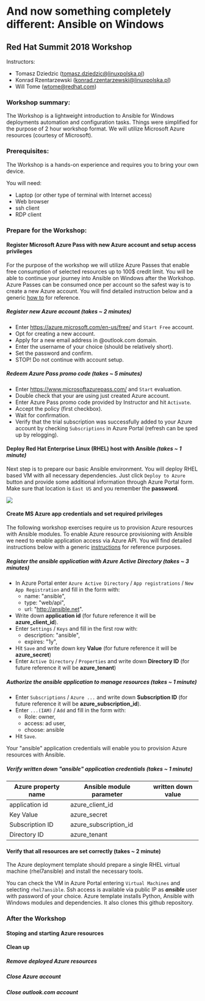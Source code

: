 # And now something completely different: Ansible on Windows
## Red Hat Summit 2018 Workshop
Instructors:
* Tomasz Dziedzic (tomasz.dziedzic@linuxpolska.pl)
* Konrad Rzentarzewski (konrad.rzentarzewski@linuxpolska.pl)
* Will Tome (wtome@redhat.com)

### Workshop summary:
The Workshop is a lightweight introduction to Ansible for Windows deployments automation and configuration tasks. Things were simplified for the purpose of 2 hour workshop format. We will utilize Microsoft Azure resources (courtesy of Microsoft).

### Prerequisites:
The Workshop is a hands-on experience and requires you to bring your own device.

You will need:
* Laptop (or other type of terminal with Internet access)
* Web browser
* ssh client
* RDP client

### Prepare for the Workshop:
#### Register Microsoft Azure Pass with new Azure account and setup access privileges
For the purpose of the workshop we will utilize Azure Passes that enable free consumption of selected resources up to 100$ credit limit. You will be able to continue your journey into Ansible on Windows after the Workshop. Azure Passes can be consumed once per account so the safest way is to create a new Azure account.
You will find detailed instruction below and a generic <a href="https://www.microsoftazurepass.com/Home/HowTo">how to</a> for reference.

##### Register new Azure account _(takes ~ 2 minutes)_
* Enter https://azure.microsoft.com/en-us/free/ and `Start Free` account.
* Opt for creating a new account.
* Apply for a new email address in @outlook.com domain.
* Enter the username of your choice (should be relatively short).
* Set the password and confirm.
* STOP! Do not continue with account setup.

##### Redeem Azure Pass promo code _(takes ~ 5 minutes)_
* Enter https://www.microsoftazurepass.com/ and `Start` evaluation.
* Double check that your are using just created Azure account.
* Enter Azure Pass promo code provided by Instructor and hit `Activate`.
* Accept the policy (first checkbox).
* Wait for confirmation.
* Verify that the trial subscription was successfully added to your Azure account by checking `Subscriptions` in Azure Portal (refresh can be sped up by relogging).

#### Deploy Red Hat Enterprise Linux (RHEL) host with Ansible _(takes ~ 1 minute)_
Next step is to prepare our basic Ansible environment. You will deploy RHEL based VM with all necessary dependencies.
Just click `Deploy to Azure` button and provide some additional information through Azure Portal form. Make sure that location is `East US` and you remember the **password**.

<a href="https://portal.azure.com/#create/Microsoft.Template/uri/https%3A%2F%2Fraw.githubusercontent.com%2Flinuxpolska%2Frhsummit18-ansible-windows%2Fmaster%2Fazuredeploy.json"><img src="http://azuredeploy.net/deploybutton.png"/></a>

#### Create MS Azure app credentials and set required privileges
The following workshop exercises require us to provision Azure resources with Ansible modules.
To enable Azure resource provisioning with Ansible we need to enable application access via Azure API.
You will find detailed instructions below with a generic <a href="https://docs.microsoft.com/en-us/azure/azure-resource-manager/resource-group-create-service-principal-portal">instructions</a> for reference purposes.

##### Register the ansible application with Azure Active Directory _(takes ~ 3 minutes)_

* In Azure Portal enter `Azure Active Directory` / `App registrations` / `New App Registration` and fill in the form with:
  - name: "ansible",
  - type: "web/api",
  - url: "http://ansible.net".
* Write down **application id** (for future reference it will be **azure_client_id**).
* Enter `Settings` / `Keys` and fill in the first row with:
  - description: "ansible",
  - expires: "1y",
* Hit `Save` and write down key **Value** (for future reference it will be **azure_secret**)
* Enter `Active Directory` / `Properties` and write down **Directory ID** (for future reference it will be **azure_tenant**)

##### Authorize the ansible application to manage resources _(takes ~ 1 minute)_
* Enter `Subscriptions` / `Azure ...` and write down **Subscription ID** (for future reference it will be **azure_subscription_id**).
* Enter `...(IAM)` / `Add` and fill in the form with:
  - Role: owner,
  - access: ad user,
  - choose: ansible
* Hit `Save`.

Your "ansible" application credentials will enable you to provision Azure resources with Ansible.

##### Verify written down "ansible" application credentials _(takes ~ 1 minute)_
Azure property name | Ansible module parameter | written down value
--- | --- | ---
application id | azure_client_id |
Key Value | azure_secret |
Subscription ID | azure_subscription_id |
Directory ID | azure_tenant |


#### Verify that all resources are set correctly (takes ~ 2 minute)
The Azure deployment template should prepare a single RHEL virtual machine (rhel7ansible) and install the necessary tools.

You can check the VM in Azure Portal entering `Virtual Machines` and selecting `rhel7ansible`.
Ssh access is available via public IP as _**ansible**_ user with password of your choice.
Azure template installs Python, Ansible with Windows modules and dependencies. It also clones this github repository.

### After the Workshop
#### Stoping and starting Azure resources
#### Clean up
##### Remove deployed Azure resources
##### Close Azure account
##### Close outlook.com account
